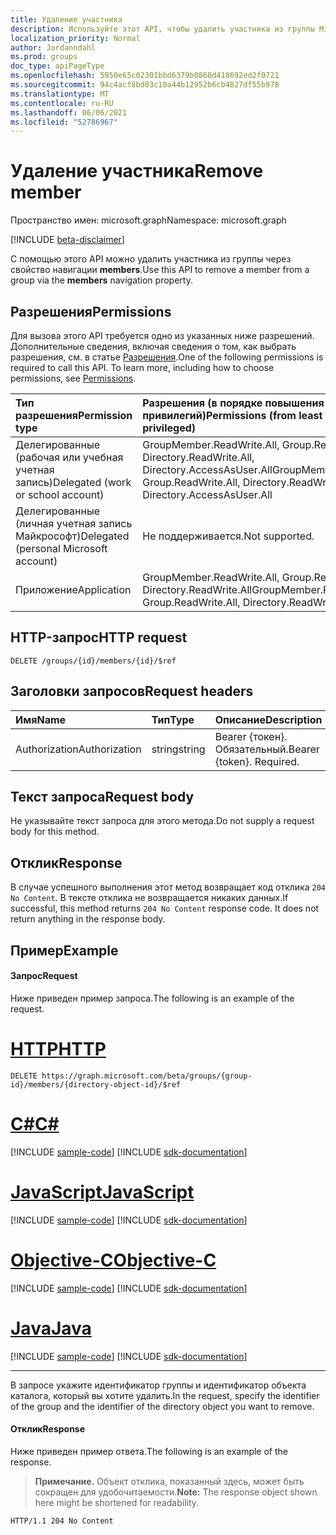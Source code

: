 ```yaml
---
title: Удаление участника
description: Используйте этот API, чтобы удалить участника из группы Microsoft 365, группы безопасности или группы  безопасности с поддержкой почты через свойство навигации членов. Вы можете удалять пользователей или другие группы.
localization_priority: Normal
author: Jordanndahl
ms.prod: groups
doc_type: apiPageType
ms.openlocfilehash: 5950e65c02301bbd6379b0860d418692ed2f0721
ms.sourcegitcommit: 94c4acf8bd03c10a44b12952b6cb4827df55b978
ms.translationtype: MT
ms.contentlocale: ru-RU
ms.lasthandoff: 06/06/2021
ms.locfileid: "52786967"
---
```

# <a name="remove-member"></a><span data-ttu-id="4c51b-104">Удаление участника</span><span class="sxs-lookup"><span data-stu-id="4c51b-104">Remove member</span></span>

<span data-ttu-id="4c51b-105">Пространство имен: microsoft.graph</span><span class="sxs-lookup"><span data-stu-id="4c51b-105">Namespace: microsoft.graph</span></span>

[!INCLUDE [beta-disclaimer](../../includes/beta-disclaimer.md)]

<span data-ttu-id="4c51b-106">С помощью этого API можно удалить участника из группы через свойство навигации **members**.</span><span class="sxs-lookup"><span data-stu-id="4c51b-106">Use this API to remove a member from a group via the **members** navigation property.</span></span>

## <a name="permissions"></a><span data-ttu-id="4c51b-107">Разрешения</span><span class="sxs-lookup"><span data-stu-id="4c51b-107">Permissions</span></span>
<span data-ttu-id="4c51b-p102">Для вызова этого API требуется одно из указанных ниже разрешений. Дополнительные сведения, включая сведения о том, как выбрать разрешения, см. в статье [Разрешения](/graph/permissions-reference).</span><span class="sxs-lookup"><span data-stu-id="4c51b-p102">One of the following permissions is required to call this API. To learn more, including how to choose permissions, see [Permissions](/graph/permissions-reference).</span></span>

|<span data-ttu-id="4c51b-110">Тип разрешения</span><span class="sxs-lookup"><span data-stu-id="4c51b-110">Permission type</span></span>      | <span data-ttu-id="4c51b-111">Разрешения (в порядке повышения привилегий)</span><span class="sxs-lookup"><span data-stu-id="4c51b-111">Permissions (from least to most privileged)</span></span>              |
|:--------------------|:---------------------------------------------------------|
|<span data-ttu-id="4c51b-112">Делегированные (рабочая или учебная учетная запись)</span><span class="sxs-lookup"><span data-stu-id="4c51b-112">Delegated (work or school account)</span></span> | <span data-ttu-id="4c51b-113">GroupMember.ReadWrite.All, Group.ReadWrite.All, Directory.ReadWrite.All, Directory.AccessAsUser.All</span><span class="sxs-lookup"><span data-stu-id="4c51b-113">GroupMember.ReadWrite.All, Group.ReadWrite.All, Directory.ReadWrite.All, Directory.AccessAsUser.All</span></span> |
|<span data-ttu-id="4c51b-114">Делегированные (личная учетная запись Майкрософт)</span><span class="sxs-lookup"><span data-stu-id="4c51b-114">Delegated (personal Microsoft account)</span></span> | <span data-ttu-id="4c51b-115">Не поддерживается.</span><span class="sxs-lookup"><span data-stu-id="4c51b-115">Not supported.</span></span> |
|<span data-ttu-id="4c51b-116">Приложение</span><span class="sxs-lookup"><span data-stu-id="4c51b-116">Application</span></span> | <span data-ttu-id="4c51b-117">GroupMember.ReadWrite.All, Group.ReadWrite.All, Directory.ReadWrite.All</span><span class="sxs-lookup"><span data-stu-id="4c51b-117">GroupMember.ReadWrite.All, Group.ReadWrite.All, Directory.ReadWrite.All</span></span> |

## <a name="http-request"></a><span data-ttu-id="4c51b-118">HTTP-запрос</span><span class="sxs-lookup"><span data-stu-id="4c51b-118">HTTP request</span></span>
<!-- { "blockType": "ignored" } -->
```http
DELETE /groups/{id}/members/{id}/$ref
```

## <a name="request-headers"></a><span data-ttu-id="4c51b-119">Заголовки запросов</span><span class="sxs-lookup"><span data-stu-id="4c51b-119">Request headers</span></span>
| <span data-ttu-id="4c51b-120">Имя</span><span class="sxs-lookup"><span data-stu-id="4c51b-120">Name</span></span>       | <span data-ttu-id="4c51b-121">Тип</span><span class="sxs-lookup"><span data-stu-id="4c51b-121">Type</span></span> | <span data-ttu-id="4c51b-122">Описание</span><span class="sxs-lookup"><span data-stu-id="4c51b-122">Description</span></span>|
|:---------------|:--------|:----------|
| <span data-ttu-id="4c51b-123">Authorization</span><span class="sxs-lookup"><span data-stu-id="4c51b-123">Authorization</span></span>  | <span data-ttu-id="4c51b-124">string</span><span class="sxs-lookup"><span data-stu-id="4c51b-124">string</span></span>  | <span data-ttu-id="4c51b-p103">Bearer {токен}. Обязательный.</span><span class="sxs-lookup"><span data-stu-id="4c51b-p103">Bearer {token}. Required.</span></span> |

## <a name="request-body"></a><span data-ttu-id="4c51b-127">Текст запроса</span><span class="sxs-lookup"><span data-stu-id="4c51b-127">Request body</span></span>
<span data-ttu-id="4c51b-128">Не указывайте текст запроса для этого метода.</span><span class="sxs-lookup"><span data-stu-id="4c51b-128">Do not supply a request body for this method.</span></span>

## <a name="response"></a><span data-ttu-id="4c51b-129">Отклик</span><span class="sxs-lookup"><span data-stu-id="4c51b-129">Response</span></span>
<span data-ttu-id="4c51b-p104">В случае успешного выполнения этот метод возвращает код отклика `204 No Content`. В тексте отклика не возвращается никаких данных.</span><span class="sxs-lookup"><span data-stu-id="4c51b-p104">If successful, this method returns `204 No Content` response code. It does not return anything in the response body.</span></span>

## <a name="example"></a><span data-ttu-id="4c51b-132">Пример</span><span class="sxs-lookup"><span data-stu-id="4c51b-132">Example</span></span>
#### <a name="request"></a><span data-ttu-id="4c51b-133">Запрос</span><span class="sxs-lookup"><span data-stu-id="4c51b-133">Request</span></span>
<span data-ttu-id="4c51b-134">Ниже приведен пример запроса.</span><span class="sxs-lookup"><span data-stu-id="4c51b-134">The following is an example of the request.</span></span>

# <a name="http"></a>[<span data-ttu-id="4c51b-135">HTTP</span><span class="sxs-lookup"><span data-stu-id="4c51b-135">HTTP</span></span>](#tab/http)
<!-- {
  "blockType": "request",
  "name": "delete_member_from_group"
}-->
```http
DELETE https://graph.microsoft.com/beta/groups/{group-id}/members/{directory-object-id}/$ref
```
# <a name="c"></a>[<span data-ttu-id="4c51b-136">C#</span><span class="sxs-lookup"><span data-stu-id="4c51b-136">C#</span></span>](#tab/csharp)
[!INCLUDE [sample-code](../includes/snippets/csharp/delete-member-from-group-csharp-snippets.md)]
[!INCLUDE [sdk-documentation](../includes/snippets/snippets-sdk-documentation-link.md)]

# <a name="javascript"></a>[<span data-ttu-id="4c51b-137">JavaScript</span><span class="sxs-lookup"><span data-stu-id="4c51b-137">JavaScript</span></span>](#tab/javascript)
[!INCLUDE [sample-code](../includes/snippets/javascript/delete-member-from-group-javascript-snippets.md)]
[!INCLUDE [sdk-documentation](../includes/snippets/snippets-sdk-documentation-link.md)]

# <a name="objective-c"></a>[<span data-ttu-id="4c51b-138">Objective-C</span><span class="sxs-lookup"><span data-stu-id="4c51b-138">Objective-C</span></span>](#tab/objc)
[!INCLUDE [sample-code](../includes/snippets/objc/delete-member-from-group-objc-snippets.md)]
[!INCLUDE [sdk-documentation](../includes/snippets/snippets-sdk-documentation-link.md)]

# <a name="java"></a>[<span data-ttu-id="4c51b-139">Java</span><span class="sxs-lookup"><span data-stu-id="4c51b-139">Java</span></span>](#tab/java)
[!INCLUDE [sample-code](../includes/snippets/java/delete-member-from-group-java-snippets.md)]
[!INCLUDE [sdk-documentation](../includes/snippets/snippets-sdk-documentation-link.md)]

---

<span data-ttu-id="4c51b-140">В запросе укажите идентификатор группы и идентификатор объекта каталога, который вы хотите удалить.</span><span class="sxs-lookup"><span data-stu-id="4c51b-140">In the request, specify the identifier of the group and the identifier of the directory object you want to remove.</span></span>

#### <a name="response"></a><span data-ttu-id="4c51b-141">Отклик</span><span class="sxs-lookup"><span data-stu-id="4c51b-141">Response</span></span>
<span data-ttu-id="4c51b-142">Ниже приведен пример ответа.</span><span class="sxs-lookup"><span data-stu-id="4c51b-142">The following is an example of the response.</span></span>
><span data-ttu-id="4c51b-143">**Примечание.** Объект отклика, показанный здесь, может быть сокращен для удобочитаемости.</span><span class="sxs-lookup"><span data-stu-id="4c51b-143">**Note:** The response object shown here might be shortened for readability.</span></span>
<!-- {
  "blockType": "response"
} -->
```http
HTTP/1.1 204 No Content
```

<!-- uuid: 8fcb5dbc-d5aa-4681-8e31-b001d5168d79
2015-10-25 14:57:30 UTC -->
<!--
{
  "type": "#page.annotation",
  "description": "Create member",
  "keywords": "",
  "section": "documentation",
  "tocPath": "",
  "suppressions": [
  ]
}
-->


